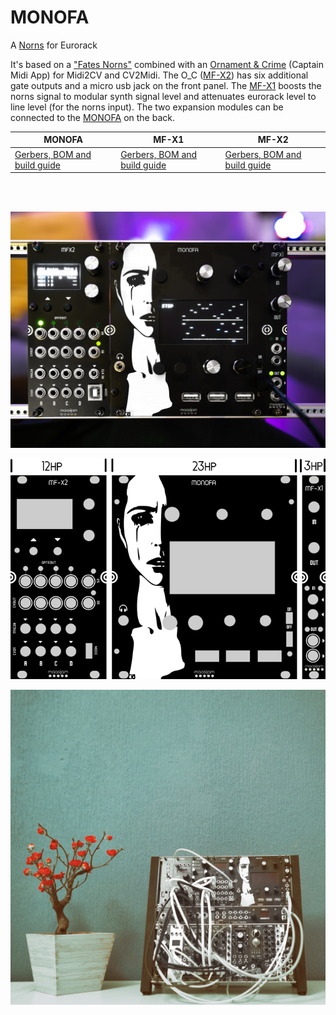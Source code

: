 # MONOFA
A [Norns](https://monome.org/norns/) for Eurorack

It's based on a ["Fates Norns"](https://github.com/okyeron/fates) combined with an [Ornament & Crime](https://github.com/mxmxmx/O_C) (Captain Midi App) for Midi2CV and CV2Midi. The O_C ([MF-X2](MF-X2/)) has six additional gate outputs and a micro usb jack on the front panel. The [MF-X1](MF-X1/) boosts the norns signal to modular synth signal level and attenuates eurorack level to line level (for the norns input). The two expansion modules can be connected to the [MONOFA](MONOFA/) on the back.

|MONOFA|MF-X1|MF-X2|
|----------|----------|----------|
|[Gerbers, BOM and build guide](MONOFA/)|[Gerbers, BOM and build guide](MF-X1/)|[Gerbers, BOM and build guide](MF-X2/)|

<br /><br />


![maasijam monofa](images/monofa_maasijam.jpg)

![maasijam monofa hp](images/HPs.png)

![maasijam monofa](images/maasijam_monofa.jpg)


